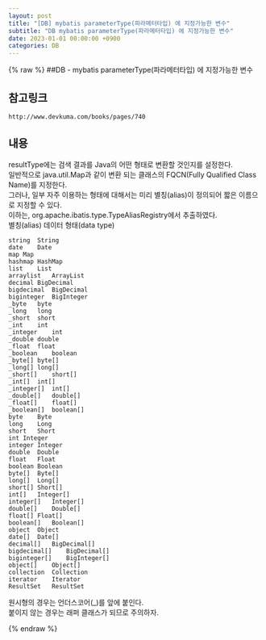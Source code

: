 ```yaml
---
layout: post
title: "[DB] mybatis parameterType(파라메터타입) 에 지정가능한 변수"
subtitle: "DB mybatis parameterType(파라메터타입) 에 지정가능한 변수"
date: 2023-01-01 00:00:00 +0900
categories: DB
---
```

{% raw %}
##DB - mybatis parameterType(파라메터타입) 에 지정가능한 변수  
  
## 참고링크  
	http://www.devkuma.com/books/pages/740  
  
## 내용  
  
resultType에는 검색 결과를 Java의 어떤 형태로 변환할 것인지를 설정한다.  
일반적으로 java.util.Map과 같이 변환 되는 클래스의 FQCN(Fully Qualified Class Name)를 지정한다.  
그러나, 일부 자주 이용하는 형태에 대해서는 미리 별칭(alias)이 정의되어 짧은 이름으로 지정할 수 있다.  
이하는, org.apache.ibatis.type.TypeAliasRegistry에서 추출하였다.  
별칭(alias)	데이터 형태(data type)  
  
	string	String  
	date	Date  
	map	Map  
	hashmap	HashMap  
	list	List  
	arraylist	ArrayList  
	decimal	BigDecimal  
	bigdecimal	BigDecimal  
	biginteger	BigInteger  
	_byte	byte  
	_long	long  
	_short	short  
	_int	int  
	_integer	int  
	_double	double  
	_float	float  
	_boolean	boolean  
	_byte[]	byte[]  
	_long[]	long[]  
	_short[]	short[]  
	_int[]	int[]  
	_integer[]	int[]  
	_double[]	double[]  
	_float[]	float[]  
	_boolean[]	boolean[]  
	byte	Byte  
	long	Long  
	short	Short  
	int	Integer  
	integer	Integer  
	double	Double  
	float	Float  
	boolean	Boolean  
	byte[]	Byte[]  
	long[]	Long[]  
	short[]	Short[]  
	int[]	Integer[]  
	integer[]	Integer[]  
	double[]	Double[]  
	float[]	Float[]  
	boolean[]	Boolean[]  
	object	Object  
	date[]	Date[]  
	decimal[]	BigDecimal[]  
	bigdecimal[]	BigDecimal[]  
	biginteger[]	BigInteger[]  
	object[]	Object[]  
	collection	Collection  
	iterator	Iterator  
	ResultSet	ResultSet  
  
원시형의 경우는 언더스코어(_)를 앞에 붙인다.  
붙이지 않는 경우는 래퍼 클래스가 되므로 주의하자.                                                                                                                                                                                                                                                                                                                                                                                                                                                                                                                                                                                                                                                                                                                                                                                                                                                                                                                                                                                                                                                                                                                                                                                                                                       

{% endraw %}
